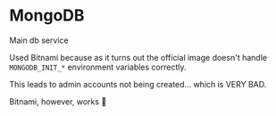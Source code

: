 # MongoDB 

Main db service

Used Bitnami because as it turns out the official image doesn't handle `MONGODB_INIT_*` environment variables correctly.

This leads to admin accounts not being created... which is VERY BAD.

Bitnami, however, works :shrug: